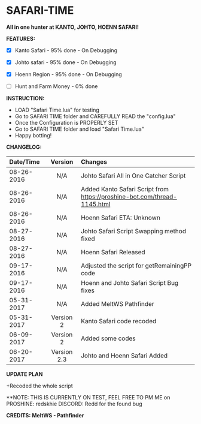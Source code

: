 # SAFARI-TIME

**All in one hunter at KANTO, JOHTO, HOENN SAFARI!**

**FEATURES:**

- [x] Kanto Safari - 95% done - On Debugging
- [x] Johto safari - 95% done - On Debugging
- [x] Hoenn Region - 95% done - On Debugging
- [ ] Hunt and Farm Money - 0% done


**INSTRUCTION:**

+ LOAD "Safari Time.lua" for testing
+ Go to SAFARI TIME folder and CAREFULLY READ the "config.lua"
+ Once the Configuration is PROPERLY SET
+ Go to SAFARI TIME folder and load "Safari Time.lua"
+ Happy botting!


**CHANGELOG:**

| Date/Time | Version | Changes |
| :---         |     :---:      | :---         |
| 08-26-2016 | N/A | Johto Safari All in One Catcher Script
| 08-26-2016 | N/A |   Added Kanto Safari Script from https://proshine-bot.com/thread-1145.html
| 08-26-2016 | N/A |   Hoenn Safari  ETA: Unknown
| 08-27-2016 | N/A |   Johto Safari Script Swapping method fixed
| 08-27-2016 | N/A |   Hoenn Safari Released
| 09-17-2016 | N/A | Adjusted the script for getRemainingPP code
| 09-17-2016 | N/A | Hoenn and Johto Safari Script Bug fixes
| 05-31-2017 | N/A | Added MeltWS Pathfinder
| 05-31-2017 | Version 2 | Kanto Safari code recoded
| 06-09-2017 | Version 2 | Added some codes
| 06-20-2017 | Version 2.3 | Johto and Hoenn Safari Added



**UPDATE PLAN**

+Recoded the whole script

**NOTE: THIS IS CURRENTLY ON TEST, FEEL FREE TO PM ME on PROSHINE: redskhie DISCORD: Redd for the found bug

**CREDITS: MeltWS - Pathfinder**
